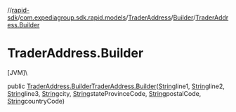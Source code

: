 //[rapid-sdk](../../../../index.md)/[com.expediagroup.sdk.rapid.models](../../index.md)/[TraderAddress](../index.md)/[Builder](index.md)/[TraderAddress.Builder](-trader-address.-builder.md)

# TraderAddress.Builder

[JVM]\

public [TraderAddress.Builder](index.md)[TraderAddress.Builder](-trader-address.-builder.md)([String](https://docs.oracle.com/javase/8/docs/api/java/lang/String.html)line1, [String](https://docs.oracle.com/javase/8/docs/api/java/lang/String.html)line2, [String](https://docs.oracle.com/javase/8/docs/api/java/lang/String.html)line3, [String](https://docs.oracle.com/javase/8/docs/api/java/lang/String.html)city, [String](https://docs.oracle.com/javase/8/docs/api/java/lang/String.html)stateProvinceCode, [String](https://docs.oracle.com/javase/8/docs/api/java/lang/String.html)postalCode, [String](https://docs.oracle.com/javase/8/docs/api/java/lang/String.html)countryCode)
